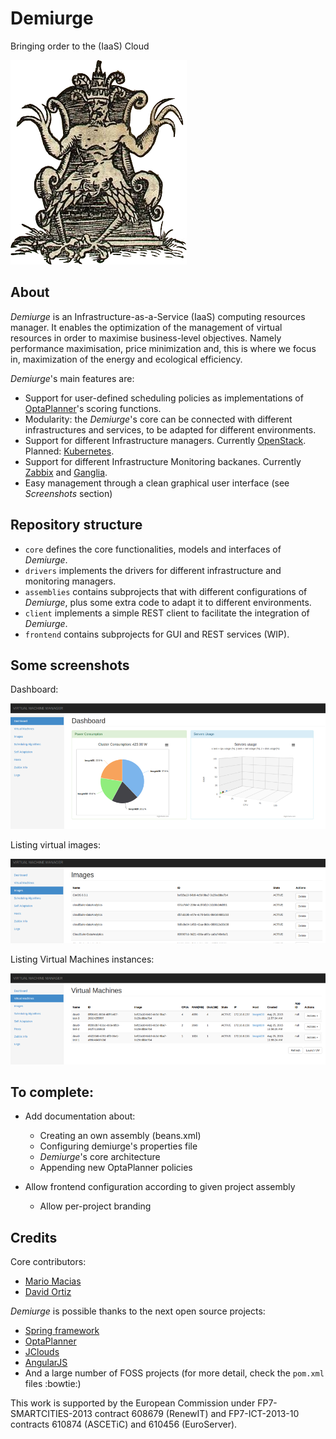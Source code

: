 # Demiurge

Bringing order to the (IaaS) Cloud

![Demiurge image](etc/demiurge.png)

## About

_Demiurge_ is an Infrastructure-as-a-Service (IaaS) computing resources manager. It enables the optimization of the
management of virtual resources in order to maximise business-level objectives. Namely performance maximisation, price
minimization and, this is where we focus in, maximization of the energy and ecological efficiency.

_Demiurge_'s main features are:

* Support for user-defined scheduling policies as implementations of
  [OptaPlanner](https://github.com/droolsjbpm/optaplanner)'s scoring functions.
* Modularity: the _Demiurge_'s core can be connected with different infrastructures and services, to be adapted for
  different environments.
* Support for different Infrastructure managers. Currently [OpenStack](https://github.com/openstack/openstack).
  Planned: [Kubernetes](http://kubernetes.io/).
* Support for different Infrastructure Monitoring backanes. Currently [Zabbix](https://github.com/zabbix/zabbix)
  and [Ganglia](https://github.com/ganglia).
* Easy management through a clean graphical user interface (see _Screenshots_ section)

## Repository structure

* `core` defines the core functionalities, models and interfaces of _Demiurge_.
* `drivers` implements the drivers for different infrastructure and monitoring managers.
* `assemblies` contains subprojects that with different configurations of _Demiurge_, plus some extra code to adapt
  it to different environments.
* `client` implements a simple REST client to facilitate the integration of _Demiurge_.
* `frontend` contains subprojects for GUI and REST services (WIP).

## Some screenshots

Dashboard:

![Dashboard](etc/sshot/dashboard.png)

Listing virtual images:

![Images list](etc/sshot/imageslist.png)

Listing Virtual Machines instances:

![VMs list](etc/sshot/vmslist.png)

## To complete:

* Add documentation about:
	- Creating an own assembly (beans.xml)
	- Configuring demiurge's properties file
	- _Demiurge_'s core architecture
	- Appending new OptaPlanner policies
	
* Allow frontend configuration according to given project assembly
	- Allow per-project branding
	



## Credits

Core contributors:

* [Mario Macias](http://github.com/mariomac)
* [David Ortiz](http://github.com/davidor)

_Demiurge_ is possible thanks to the next open source projects:

* [Spring framework](https://github.com/spring-projects/spring-framework)
* [OptaPlanner](https://github.com/droolsjbpm/optaplanner)
* [JClouds](https://github.com/jclouds/jclouds)
* [AngularJS](https://github.com/angular/angular)
* And a large number of FOSS projects (for more detail, check the `pom.xml` files :bowtie:)



This work is supported by the European Commission under FP7-SMARTCITIES-2013 contract 608679 (RenewIT)
and FP7-ICT-2013-10 contracts 610874 (ASCETiC) and 610456 (EuroServer).



